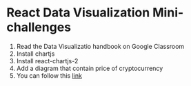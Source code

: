# React Data Visualization Mini-challenges
1. Read the Data Visualizatio handbook on Google Classroom
2. Install chartjs
3. Install react-chartjs-2
4. Add a diagram that contain price of cryptocurrency
5. You can follow this [link](https://blog.logrocket.com/using-chart-js-react/)
